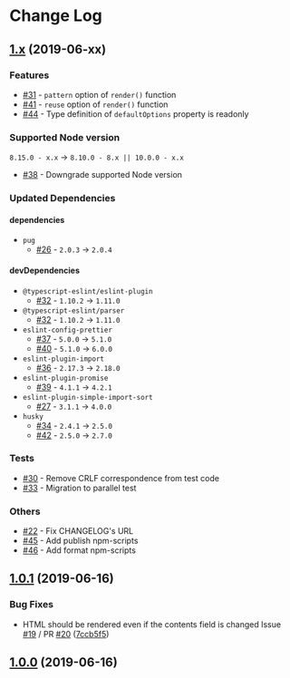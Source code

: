 # Change Log

## [1.x] (2019-06-xx)

[1.x]: https://github.com/sounisi5011/metalsmith-pug-extra/compare/v1.0.1...HEAD

### Features

* [#31] - `pattern` option of `render()` function
* [#41] - `reuse` option of `render()` function
* [#44] - Type definition of `defaultOptions` property is readonly

[#31]: https://github.com/sounisi5011/metalsmith-pug-extra/pull/31
[#41]: https://github.com/sounisi5011/metalsmith-pug-extra/pull/41
[#44]: https://github.com/sounisi5011/metalsmith-pug-extra/pull/44

### Supported Node version

`8.15.0 - x.x` -> `8.10.0 - 8.x || 10.0.0 - x.x`

* [#38] - Downgrade supported Node version

[#38]: https://github.com/sounisi5011/metalsmith-pug-extra/pull/38

### Updated Dependencies

#### dependencies

* `pug`
    * [#26] - `2.0.3` -> `2.0.4`

[#26]: https://github.com/sounisi5011/metalsmith-pug-extra/pull/26

#### devDependencies

* `@typescript-eslint/eslint-plugin`  
    * [#32] - `1.10.2` -> `1.11.0`
* `@typescript-eslint/parser`
    * [#32] - `1.10.2` -> `1.11.0`
* `eslint-config-prettier`
    * [#37] - `5.0.0` -> `5.1.0`
    * [#40] - `5.1.0` -> `6.0.0`
* `eslint-plugin-import`
    * [#36] - `2.17.3` -> `2.18.0`
* `eslint-plugin-promise`
    * [#39] - `4.1.1` -> `4.2.1`
* `eslint-plugin-simple-import-sort`
    * [#27] - `3.1.1` -> `4.0.0`
* `husky`
    * [#34] - `2.4.1` -> `2.5.0`
    * [#42] - `2.5.0` -> `2.7.0`

[#27]: https://github.com/sounisi5011/metalsmith-pug-extra/pull/27
[#32]: https://github.com/sounisi5011/metalsmith-pug-extra/pull/32
[#34]: https://github.com/sounisi5011/metalsmith-pug-extra/pull/34
[#36]: https://github.com/sounisi5011/metalsmith-pug-extra/pull/36
[#37]: https://github.com/sounisi5011/metalsmith-pug-extra/pull/37
[#39]: https://github.com/sounisi5011/metalsmith-pug-extra/pull/39
[#40]: https://github.com/sounisi5011/metalsmith-pug-extra/pull/40
[#42]: https://github.com/sounisi5011/metalsmith-pug-extra/pull/42

### Tests

* [#30] - Remove CRLF correspondence from test code
* [#33] - Migration to parallel test

[#30]: https://github.com/sounisi5011/metalsmith-pug-extra/pull/30
[#33]: https://github.com/sounisi5011/metalsmith-pug-extra/pull/33

### Others

* [#22] - Fix CHANGELOG's URL
* [#45] - Add publish npm-scripts
* [#46] - Add format npm-scripts

[#22]: https://github.com/sounisi5011/metalsmith-pug-extra/pull/22
[#45]: https://github.com/sounisi5011/metalsmith-pug-extra/pull/45
[#46]: https://github.com/sounisi5011/metalsmith-pug-extra/pull/46

## [1.0.1] (2019-06-16)

[1.0.1]: https://github.com/sounisi5011/metalsmith-pug-extra/compare/v1.0.0...v1.0.1

### Bug Fixes

* HTML should be rendered even if the contents field is changed Issue [#19] / PR [#20] ([7ccb5f5])

[#19]: https://github.com/sounisi5011/metalsmith-pug-extra/issues/19
[#20]: https://github.com/sounisi5011/metalsmith-pug-extra/pull/20
[7ccb5f5]: https://github.com/sounisi5011/metalsmith-pug-extra/commit/7ccb5f5409b118a420182094bd8cdc04154ed8f1

## [1.0.0] (2019-06-16)

[1.0.0]: https://github.com/sounisi5011/metalsmith-pug-extra/compare/20f6a8ac62940b16018feb09b1ad88be024eeec1...v1.0.0
